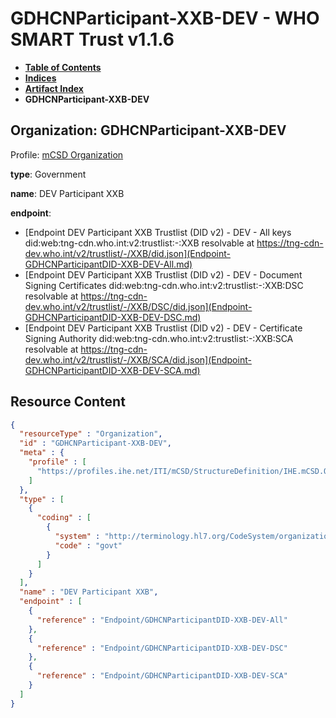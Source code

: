 # GDHCNParticipant-XXB-DEV - WHO SMART Trust v1.1.6

* [**Table of Contents**](toc.md)
* [**Indices**](indices.md)
* [**Artifact Index**](artifacts.md)
* **GDHCNParticipant-XXB-DEV**

## Organization: GDHCNParticipant-XXB-DEV

Profile: [mCSD Organization](https://profiles.ihe.net/ITI/mCSD/4.0.0/StructureDefinition-IHE.mCSD.Organization.html)

**type**: Government

**name**: DEV Participant XXB

**endpoint**: 

* [Endpoint DEV Participant XXB Trustlist (DID v2) - DEV - All keys did:web:tng-cdn.who.int:v2:trustlist:-:XXB resolvable at https://tng-cdn-dev.who.int/v2/trustlist/-/XXB/did.json](Endpoint-GDHCNParticipantDID-XXB-DEV-All.md)
* [Endpoint DEV Participant XXB Trustlist (DID v2) - DEV - Document Signing Certificates did:web:tng-cdn.who.int:v2:trustlist:-:XXB:DSC resolvable at https://tng-cdn-dev.who.int/v2/trustlist/-/XXB/DSC/did.json](Endpoint-GDHCNParticipantDID-XXB-DEV-DSC.md)
* [Endpoint DEV Participant XXB Trustlist (DID v2) - DEV - Certificate Signing Authority did:web:tng-cdn.who.int:v2:trustlist:-:XXB:SCA resolvable at https://tng-cdn-dev.who.int/v2/trustlist/-/XXB/SCA/did.json](Endpoint-GDHCNParticipantDID-XXB-DEV-SCA.md)



## Resource Content

```json
{
  "resourceType" : "Organization",
  "id" : "GDHCNParticipant-XXB-DEV",
  "meta" : {
    "profile" : [
      "https://profiles.ihe.net/ITI/mCSD/StructureDefinition/IHE.mCSD.Organization"
    ]
  },
  "type" : [
    {
      "coding" : [
        {
          "system" : "http://terminology.hl7.org/CodeSystem/organization-type",
          "code" : "govt"
        }
      ]
    }
  ],
  "name" : "DEV Participant XXB",
  "endpoint" : [
    {
      "reference" : "Endpoint/GDHCNParticipantDID-XXB-DEV-All"
    },
    {
      "reference" : "Endpoint/GDHCNParticipantDID-XXB-DEV-DSC"
    },
    {
      "reference" : "Endpoint/GDHCNParticipantDID-XXB-DEV-SCA"
    }
  ]
}

```

